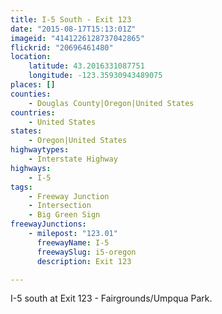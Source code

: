 ```yaml
---
title: I-5 South - Exit 123
date: "2015-08-17T15:13:01Z"
imageid: "4141226128737042865"
flickrid: "20696461480"
location:
    latitude: 43.2016331087751
    longitude: -123.35930943489075
places: []
counties:
    - Douglas County|Oregon|United States
countries:
    - United States
states:
    - Oregon|United States
highwaytypes:
    - Interstate Highway
highways:
    - I-5
tags:
    - Freeway Junction
    - Intersection
    - Big Green Sign
freewayJunctions:
    - milepost: "123.01"
      freewayName: I-5
      freewaySlug: i5-oregon
      description: Exit 123

---
```

I-5 south at Exit 123 - Fairgrounds/Umpqua Park.